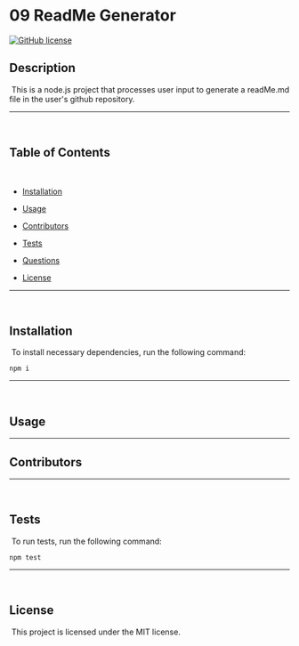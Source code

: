# 09 ReadMe Generator
[![GitHub license](https://img.shields.io/badge/license-MIT-blue.svg)](https://github.com/jdmartinez1531/09-readMe-generator)
​
## Description
​
This is a node.js project that processes user input to generate a readMe.md file in the user's github repository.

---
​
## Table of Contents 
​
* [Installation](#installation)
​
* [Usage](#usage)
​
* [Contributors](#contributors)
​
* [Tests](#tests)
​
* [Questions](#questions)

* [License](#license)

---
​
## Installation
​
To install necessary dependencies, run the following command:
​
```
npm i
```

---
​
## Usage


---

  
## Contributors


---
​
​

## Tests
​
To run tests, run the following command:
​
```
npm test
```

---
​

## License
​
This project is licensed under the MIT license.